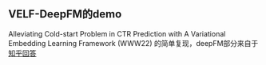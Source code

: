 ## VELF-DeepFM的demo


Alleviating Cold-start Problem in CTR Prediction with A Variational Embedding Learning Framework (WWW22) 
的简单复现，deepFM部分来自于[知乎回答](https://zhuanlan.zhihu.com/p/332786045)
